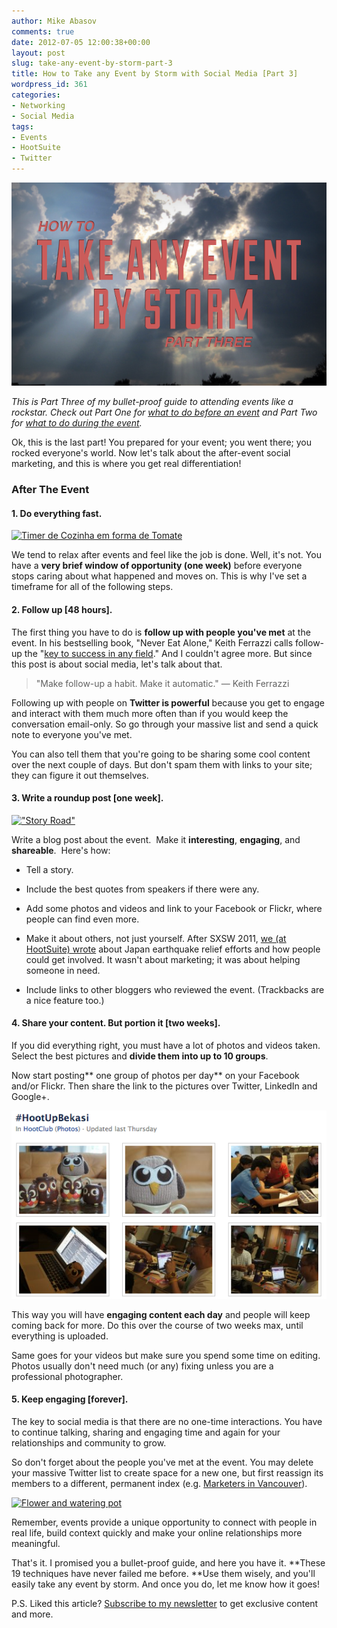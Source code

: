 ```yaml
---
author: Mike Abasov
comments: true
date: 2012-07-05 12:00:38+00:00
layout: post
slug: take-any-event-by-storm-part-3
title: How to Take any Event by Storm with Social Media [Part 3]
wordpress_id: 361
categories:
- Networking
- Social Media
tags:
- Events
- HootSuite
- Twitter
---
```


[![How to Take any Event by Storm [Part 3]](/wp-content/uploads/2012/07/storm3.png)](/2012/07/05/take-any-event-by-storm-part-3/)

_This is Part Three of my bullet-proof guide to attending events like a rockstar. Check out Part One for [what to do before an event](/2012/07/03/take-any-event-by-storm-part-1/) and Part Two for [what to do during the event](/2012/07/04/take-any-event-by-storm-part-2/)._

Ok, this is the last part! You prepared for your event; you went there; you rocked everyone's world. Now let's talk about the after-event social marketing, and this is where you get real differentiation!


### After The Event




#### 1. Do everything fast.




[![Timer de Cozinha em forma de Tomate](http://farm6.staticflickr.com/5009/5351547427_9d9447efcd.jpg)](http://www.flickr.com/photos/mlpeixoto/5351547427/)


We tend to relax after events and feel like the job is done. Well, it's not. You have a **very brief window of opportunity (one week)** before everyone stops caring about what happened and moves on. This is why I've set a timeframe for all of the following steps.


#### 2. Follow up [48 hours].


The first thing you have to do is **follow up with people you've met** at the event. In his bestselling book, "Never Eat Alone," Keith Ferrazzi calls follow-up the "[key to success in any field](http://www.keithferrazzi.com/relationship-development-skills/how-to-surpass-95-of-your-competition-with-one-simple-gesture/)." And I couldn't agree more. But since this post is about social media, let's talk about that.


> "Make follow-up a habit. Make it automatic." — Keith Ferrazzi


Following up with people on **Twitter is powerful** because you get to engage and interact with them much more often than if you would keep the conversation email-only. So go through your massive list and send a quick note to everyone you've met.

You can also tell them that you're going to be sharing some cool content over the next couple of days. But don't spam them with links to your site; they can figure it out themselves.


#### 3. Write a roundup post [one week].




[!["Story Road"](http://farm1.staticflickr.com/227/497411169_d6eeb0849a.jpg)](http://www.flickr.com/photos/umjanedoan/497411169/)


Write a blog post about the event.  Make it **interesting**, **engaging**, and **shareable**.  Here's how:



	
  * Tell a story.

	
  * Include the best quotes from speakers if there were any.

	
  * Add some photos and videos and link to your Facebook or Flickr, where people can find even more.

	
  * Make it about others, not just yourself.
After SXSW 2011, [we (at HootSuite) wrote](http://blog.hootsuite.com/hootsuite-owls-at-sxsw2011/) about Japan earthquake relief efforts and how people could get involved. It wasn't about marketing; it was about helping someone in need.

	
  * Include links to other bloggers who reviewed the event. (Trackbacks are a nice feature too.)




#### 4. Share your content. But portion it [two weeks].


If you did everything right, you must have a lot of photos and videos taken. Select the best pictures and **divide them into up to 10 groups**.

Now start posting** one group of photos per day** on your Facebook and/or Flickr. Then share the link to the pictures over Twitter, LinkedIn and Google+.


![HootUp on Facebook](/wp-content/uploads/2012/07/Screen-Shot-2012-07-05-at-2.19.54-AM.png)


This way you will have **engaging content each day** and people will keep coming back for more. Do this over the course of two weeks max, until everything is uploaded.

Same goes for your videos but make sure you spend some time on editing. Photos usually don't need much (or any) fixing unless you are a professional photographer.


#### 5. Keep engaging [forever].


The key to social media is that there are no one-time interactions. You have to continue talking, sharing and engaging time and again for your relationships and community to grow.

So don't forget about the people you've met at the event. You may delete your massive Twitter list to create space for a new one, but first reassign its members to a different, permanent index (e.g. [Marketers in Vancouver](https://twitter.com/#!/Mike_Abasov/yvr-marketers)).


[![Flower and watering pot](http://farm4.staticflickr.com/3336/3280875784_83078ed2b5.jpg)](http://www.flickr.com/photos/jram23/3280875784/)


Remember, events provide a unique opportunity to connect with people in real life, build context quickly and make your online relationships more meaningful.

That's it. I promised you a bullet-proof guide, and here you have it. **These 19 techniques have never failed me before. **Use them wisely, and you'll easily take any event by storm. And once you do, let me know how it goes!

P.S. Liked this article? [Subscribe to my newsletter](http://eepurl.com/bxn-f) to get exclusive content and more.
